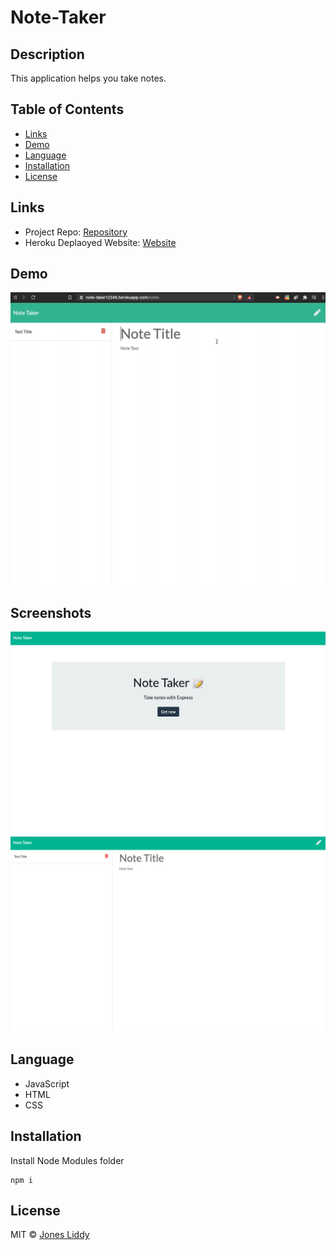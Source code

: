 # Note-Taker

## Description

This application helps you take notes.

## Table of Contents

* [Links](#Links)
* [Demo](#Demo)
* [Language](#Language)
* [Installation](#Installation)
* [License](#License)

## Links

* Project Repo: [Repository](https://github.com/jonesliddy77/Note-Taker)
* Heroku Deplaoyed Website: [Website](https://note-taker12345.herokuapp.com/)

## Demo

![demo](public/assets/screenR.gif)

## Screenshots
![Screenshot](public/assets/ss1.png)
![Screenshot](public/assets/ss2.png)

## Language

* JavaScript
* HTML
* CSS

## Installation

Install Node Modules folder
```
npm i
```

## License

MIT © [Jones Liddy](https://github.com/jonesliddy77)
